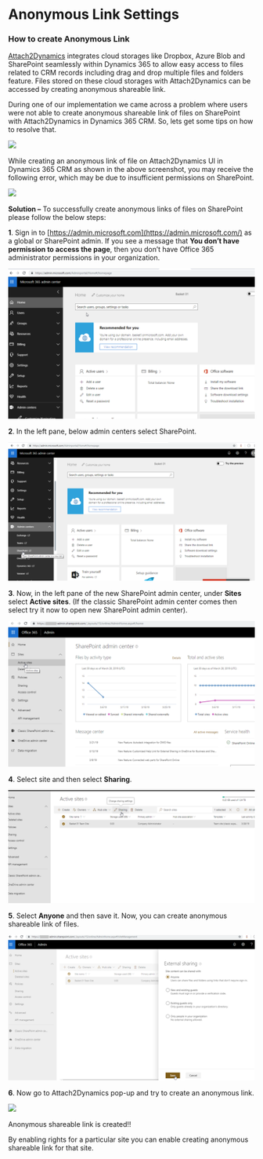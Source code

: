 # Anonymous Link Settings

### How to create Anonymous Link

[Attach2Dynamics](https://www.inogic.com/product/productivity-pack/attach-2-dynamics-365-crm-upload-multiple-files-sharepoint-cloud-storage) integrates cloud storages like Dropbox, Azure Blob and SharePoint seamlessly within Dynamics 365 to allow easy access to files related to CRM records including drag and drop multiple files and folders feature. Files stored on these cloud storages with Attach2Dynamics can be accessed by creating anonymous shareable link.

During one of our implementation we came across a problem where users were not able to create anonymous shareable link of files on SharePoint with Attach2Dynamics in Dynamics 365 CRM. So, lets get some tips on how to resolve that.

![](<../../.gitbook/assets/Anonymous Link\_image 1 (1).png>)

While creating an anonymous link of file on Attach2Dynamics UI in Dynamics 365 CRM as shown in the above screenshot, you may receive the following error, which may be due to insufficient permissions on SharePoint.

![](<../../.gitbook/assets/Anonymous Link\_image 2.png>)

**Solution –** To successfully create anonymous links of files on SharePoint please follow the below steps:

**1**. Sign in to [https://admin.microsoft.com](https://admin.microsoft.com/) as a global or SharePoint admin. If you see a message that **You don’t have permission to access the page**, then you don’t have Office 365 administrator permissions in your organization.

![](<../../.gitbook/assets/image (237).png>)

&#x20;**2**. In the left pane, below admin centers select SharePoint.

![](<../../.gitbook/assets/image (201).png>)

&#x20;**3**. Now, in the left pane of the new SharePoint admin center, under **Sites** select **Active sites**. (If the classic SharePoint admin center comes then select try it now to open new SharePoint admin center).

![](<../../.gitbook/assets/image (166).png>)

&#x20;**4**. Select site and then select **Sharing**.

![](../../.gitbook/assets/image.png)

&#x20;**5**. Select **Anyone** and then save it. Now, you can create anonymous shareable link of files.

![](<../../.gitbook/assets/image (236).png>)

&#x20;**6**. Now go to Attach2Dynamics pop-up and try to create an anonymous link.

![](<../../.gitbook/assets/Anonymous Link\_image 3.png>)

Anonymous shareable link is created!!

By enabling rights for a particular site you can enable creating anonymous shareable link for that site.
